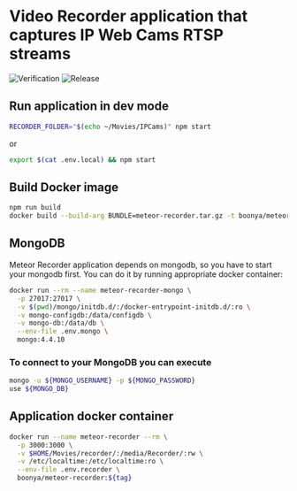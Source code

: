# Video Recorder application that captures IP Web Cams RTSP streams

![Verification](https://github.com/boonya/meteor-recorder/workflows/Verification/badge.svg)
![Release](https://github.com/boonya/meteor-recorder/workflows/Build%20and%20release%20bundle%20and%20docker%20image/badge.svg)

## Run application in dev mode

```sh
RECORDER_FOLDER="$(echo ~/Movies/IPCams)" npm start
```

or

```sh
export $(cat .env.local) && npm start
```

## Build Docker image

```sh
npm run build
docker build --build-arg BUNDLE=meteor-recorder.tar.gz -t boonya/meteor-recorder:${tag} .
```

## MongoDB

Meteor Recorder application depends on mongodb, so you have to start your mongodb first. You can do it by running appropriate docker container:

```sh
docker run --rm --name meteor-recorder-mongo \
  -p 27017:27017 \
  -v $(pwd)/mongo/initdb.d/:/docker-entrypoint-initdb.d/:ro \
  -v mongo-configdb:/data/configdb \
  -v mongo-db:/data/db \
  --env-file .env.mongo \
  mongo:4.4.10
```

### To connect to your MongoDB you can execute

```sh
mongo -u ${MONGO_USERNAME} -p ${MONGO_PASSWORD}
use ${MONGO_DB}
```

## Application docker container

```sh
docker run --name meteor-recorder --rm \
  -p 3000:3000 \
  -v $HOME/Movies/recorder/:/media/Recorder/:rw \
  -v /etc/localtime:/etc/localtime:ro \
  --env-file .env.recorder \
  boonya/meteor-recorder:${tag}
```
